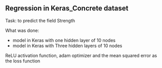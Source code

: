 ## Regression in Keras_Concrete dataset
Task: to predict the field Strength

What was done:
- model in Keras with one hidden layer of 10 nodes
- model in Keras with Three hidden layers of 10 nodes

ReLU activation function, adam optimizer and the mean squared error as the loss function
